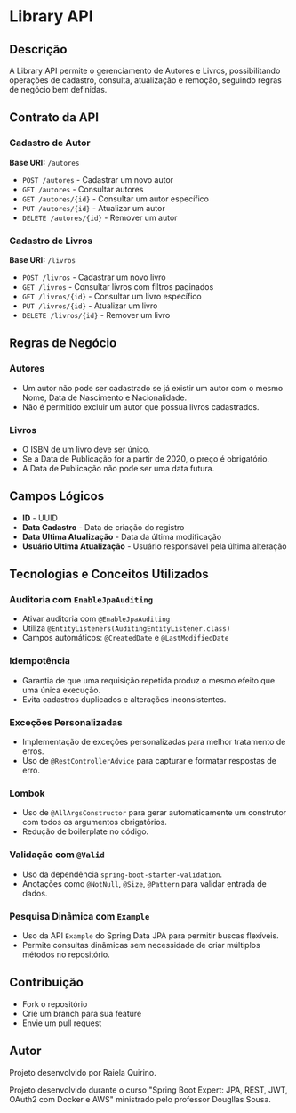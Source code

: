 # Library API

## Descrição
A Library API permite o gerenciamento de Autores e Livros, possibilitando operações de cadastro, consulta, atualização e remoção, seguindo regras de negócio bem definidas.

## Contrato da API

### Cadastro de Autor
**Base URI:** `/autores`
- `POST /autores` - Cadastrar um novo autor
- `GET /autores` - Consultar autores
- `GET /autores/{id}` - Consultar um autor específico
- `PUT /autores/{id}` - Atualizar um autor
- `DELETE /autores/{id}` - Remover um autor

### Cadastro de Livros
**Base URI:** `/livros`
- `POST /livros` - Cadastrar um novo livro
- `GET /livros` - Consultar livros com filtros paginados
- `GET /livros/{id}` - Consultar um livro específico
- `PUT /livros/{id}` - Atualizar um livro
- `DELETE /livros/{id}` - Remover um livro

## Regras de Negócio
### Autores
- Um autor não pode ser cadastrado se já existir um autor com o mesmo Nome, Data de Nascimento e Nacionalidade.
- Não é permitido excluir um autor que possua livros cadastrados.

### Livros
- O ISBN de um livro deve ser único.
- Se a Data de Publicação for a partir de 2020, o preço é obrigatório.
- A Data de Publicação não pode ser uma data futura.

## Campos Lógicos
- **ID** - UUID
- **Data Cadastro** - Data de criação do registro
- **Data Ultima Atualização** - Data da última modificação
- **Usuário Ultima Atualização** - Usuário responsável pela última alteração

## Tecnologias e Conceitos Utilizados

### Auditoria com `EnableJpaAuditing`
- Ativar auditoria com `@EnableJpaAuditing`
- Utiliza `@EntityListeners(AuditingEntityListener.class)`
- Campos automáticos: `@CreatedDate` e `@LastModifiedDate`

### Idempotência
- Garantia de que uma requisição repetida produz o mesmo efeito que uma única execução.
- Evita cadastros duplicados e alterações inconsistentes.

### Exceções Personalizadas
- Implementação de exceções personalizadas para melhor tratamento de erros.
- Uso de `@RestControllerAdvice` para capturar e formatar respostas de erro.

### Lombok
- Uso de `@AllArgsConstructor` para gerar automaticamente um construtor com todos os argumentos obrigatórios.
- Redução de boilerplate no código.

### Validação com `@Valid`
- Uso da dependência `spring-boot-starter-validation`.
- Anotações como `@NotNull`, `@Size`, `@Pattern` para validar entrada de dados.

### Pesquisa Dinâmica com `Example`
- Uso da API `Example` do Spring Data JPA para permitir buscas flexíveis.
- Permite consultas dinâmicas sem necessidade de criar múltiplos métodos no repositório.

## Contribuição
- Fork o repositório
- Crie um branch para sua feature
- Envie um pull request

## Autor
Projeto desenvolvido por Raiela Quirino.

Projeto desenvolvido durante o curso "Spring Boot Expert: JPA, REST, JWT, OAuth2 com Docker e AWS" ministrado pelo professor Dougllas Sousa.



